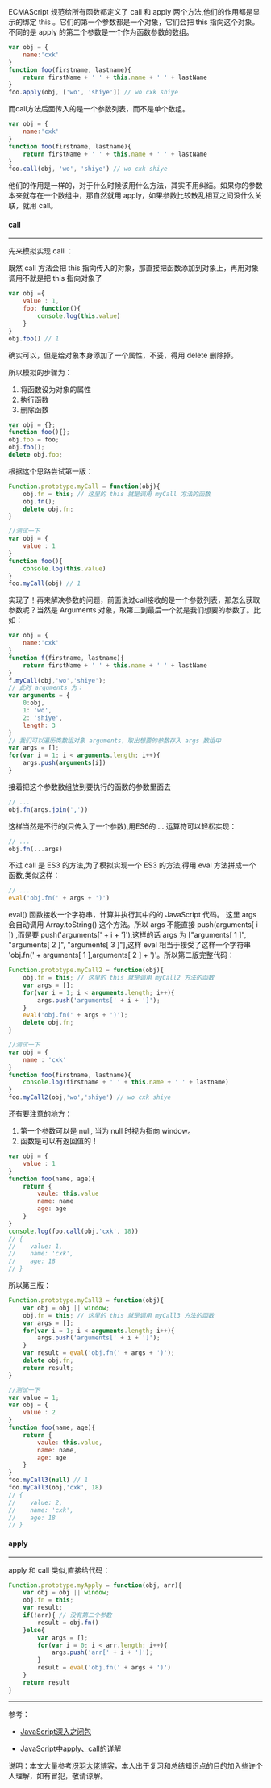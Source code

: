 ECMAScript 规范给所有函数都定义了 call 和 apply 两个方法,他们的作用都是显示的绑定 this 。它们的第一个参数都是一个对象，它们会把 this 指向这个对象。不同的是 apply 的第二个参数是一个作为函数参数的数组。

```js
var obj = {
    name:'cxk'
}
function foo(firstname, lastname){
    return firstName + ' ' + this.name + ' ' + lastName
}
foo.apply(obj, ['wo', 'shiye']) // wo cxk shiye
```

而call方法后面传入的是一个参数列表，而不是单个数组。

```js
var obj = {
    name:'cxk'
}
function foo(firstname, lastname){
    return firstName + ' ' + this.name + ' ' + lastName
}
foo.call(obj, 'wo', 'shiye') // wo cxk shiye
```

他们的作用是一样的，对于什么时候该用什么方法，其实不用纠结。如果你的参数本来就存在一个数组中，那自然就用 apply，如果参数比较散乱相互之间没什么关联，就用 call。

#### call

***

先来模拟实现 call ：

既然 call 方法会把 this 指向传入的对象，那直接把函数添加到对象上，再用对象调用不就是把 this 指向对象了

```js
var obj ={
    value : 1,
    foo: function(){
        console.log(this.value)
    }
}
obj.foo() // 1
```

确实可以，但是给对象本身添加了一个属性，不妥，得用 delete 删除掉。

所以模拟的步骤为：

1. 将函数设为对象的属性
2. 执行函数
3. 删除函数

```js
var obj = {};
function foo(){};
obj.foo = foo;
obj.foo();
delete obj.foo;
```

根据这个思路尝试第一版：

```js
Function.prototype.myCall = function(obj){
    obj.fn = this; // 这里的 this 就是调用 myCall 方法的函数
    obj.fn();
    delete obj.fn;
}

//测试一下
var obj = {
    value : 1
}
function foo(){
    console.log(this.value)
}
foo.myCall(obj) // 1
```

实现了！再来解决参数的问题，前面说过call接收的是一个参数列表，那怎么获取参数呢？当然是 Arguments 对象，取第二到最后一个就是我们想要的参数了。比如：

```js
var obj = {
    name:'cxk'
}
function f(firstname, lastname){
    return firstName + ' ' + this.name + ' ' + lastName
}
f.myCall(obj,'wo','shiye');
// 此时 arguments 为：
var arguments = {
    0:obj,
    1: 'wo',
    2: 'shiye',
    length: 3
}
// 我们可以遍历类数组对象 arguments，取出想要的参数存入 args 数组中
var args = [];
for(var i = 1; i < arguments.length; i++){
    args.push(arguments[i])
}
```

接着把这个参数数组放到要执行的函数的参数里面去

```js
// ...
obj.fn(args.join(','))
```

这样当然是不行的(只传入了一个参数),用ES6的 ... 运算符可以轻松实现：

```js
// ...
obj.fn(...args)
```

不过 call 是 ES3 的方法,为了模拟实现一个 ES3 的方法,得用 eval 方法拼成一个函数,类似这样：

```js
// ...
eval('obj.fn(' + args + ')')
```

eval() 函数接收一个字符串，计算并执行其中的的 JavaScript 代码。 这里 args 会自动调用 Array.toString() 这个方法。所以 args 不能直接 push(arguments\[ i \]) ,而是要 push('arguments[' + i + ']'),这样的话 args 为 \["arguments\[ 1 \]", "arguments\[ 2 \]", "arguments\[ 3 \]"],这样 eval 相当于接受了这样一个字符串 'obj.fn(' + arguments\[ 1 \],arguments\[ 2 \] + ')'。所以第二版完整代码：

```js
Function.prototype.myCall2 = function(obj){
    obj.fn = this; // 这里的 this 就是调用 myCall2 方法的函数
    var args = [];
    for(var i = 1; i < arguments.length; i++){
        args.push('arguments[' + i + ']');
    }
    eval('obj.fn(' + args + ')');
    delete obj.fn;
}

//测试一下
var obj = {
    name : 'cxk'
}
function foo(firstname, lastname){
    console.log(firstname + ' ' + this.name + ' ' + lastname)
}
foo.myCall2(obj,'wo','shiye') // wo cxk shiye
```

还有要注意的地方：

1. 第一个参数可以是 null, 当为 null 时视为指向 window。
2. 函数是可以有返回值的！

```js
var obj = {
    value : 1
}
function foo(name, age){
    return {
        vaule: this.value
        name: name
        age: age
    }
}
console.log(foo.call(obj,'cxk', 18))
// {
//    value: 1,
//    name: 'cxk',
//    age: 18
// }
```

所以第三版：

```js
Function.prototype.myCall3 = function(obj){
    var obj = obj || window;
    obj.fn = this; // 这里的 this 就是调用 myCall3 方法的函数
    var args = [];
    for(var i = 1; i < arguments.length; i++){
        args.push('arguments[' + i + ']');
    }
    var result = eval('obj.fn(' + args + ')');
    delete obj.fn;
    return result;
}

//测试一下
var value = 1;
var obj = {
    value : 2
}
function foo(name, age){
    return {
        vaule: this.value,
        name: name,
        age: age
    }
}
foo.myCall3(null) // 1
foo.myCall3(obj,'cxk', 18)
// {
//    value: 2,
//    name: 'cxk',
//    age: 18
// }
```

#### apply

***

apply 和 call 类似,直接给代码：

```js
Function.prototype.myApply = function(obj, arr){
    var obj = obj || window;
    obj.fn = this;
    var result;
    if(!arr){ // 没有第二个参数
        result = obj.fn()
    }else{
        var args = [];
        for(var i = 0; i < arr.length; i++){
            args.push('arr[' + i + ']');
        }
        result = eval('obj.fn(' + args + ')')
    }
    return result
}
```

***

参考：

* [JavaScript深入之闭包](https://github.com/mqyqingfeng/Blog/issues/11)

* [JavaScript中apply、call的详解](https://github.com/lin-xin/blog/issues/7)

说明：本文大量参考[冴羽大佬博客](https://github.com/mqyqingfeng/Blog)，本人出于复习和总结知识点的目的加入些许个人理解，如有冒犯，敬请谅解。
